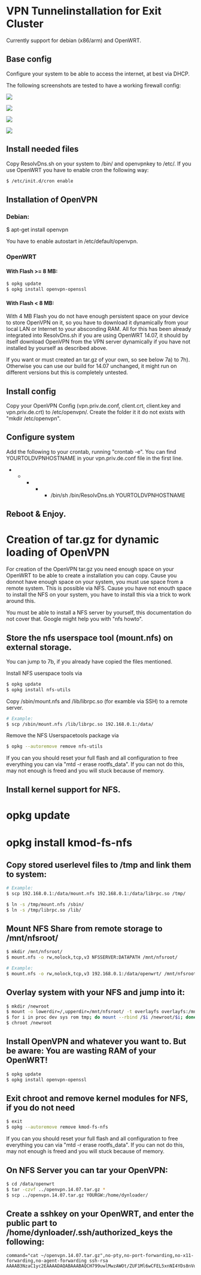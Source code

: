 # VPN Tunnelinstallation for Exit Cluster

Currently support for debian (x86/arm) and OpenWRT.

## Base config

Configure your system to be able to access the internet, at best via DHCP.

The following screenshots are tested to have a working firewall config:

![](screenshots/screenshot1.png)

![](screenshots/screenshot2.png)

![](screenshots/screenshot3.png)

![](screenshots/screenshot4.png)

## Install needed files

Copy ResolvDns.sh on your system to /bin/ and openvpnkey to /etc/. If you use OpenWRT you have to enable cron the following way:

```sh
$ /etc/init.d/cron enable
```

## Installation of OpenVPN

### Debian:

$ apt-get install openvpn

You have to enable autostart in /etc/default/openvpn.

### OpenWRT

#### With Flash >= 8 MB:

```sh
$ opkg update
$ opkg install openvpn-openssl
```

#### With Flash < 8 MB:

With 4 MB Flash you do not have enough persistent space on your device to store OpenVPN on it, so you have to download it dynamically from your local LAN or Internet to your absconding RAM. All for this has been already integrated into ResolvDns.sh if you are using OpenWRT 14.07, it should by itself download OpenVPN from the VPN server dynamically if you have not installed by yourself as described above.

If you want or must created an tar.gz of your own, so see below 7a) to 7h). Otherwise you can use our build for 14.07 unchanged, it might run on different versions but this is completely untested.

## Install config

Copy your OpenVPN Config (vpn.priv.de.conf, client.crt, client.key and vpn.priv.de.crt) to /etc/openvpn/. Create the folder it it do not exists with "mkdir /etc/openvpn".

## Configure system

Add the following to your crontab, running "crontab -e". You can find YOURTOLDVPNHOSTNAME in your vpn.priv.de.conf file in the first line.

* * * * * /bin/sh /bin/ResolvDns.sh YOURTOLDVPNHOSTNAME

## Reboot & Enjoy.

# Creation of tar.gz for dynamic loading of OpenVPN ###

For creation of the OpenVPN tar.gz you need enough space on your OpenWRT to be able to create a installation you can copy. Cause you donnot have enough space on your system, you must use space from a remote system. This is possible via NFS. Cause you have not enouth space to install the NFS on your system, you have to install this via a trick to work around this.

You must be able to install a NFS server by yourself, this documentation do not cover that. Google might help you with "nfs howto".

## Store the nfs userspace tool (mount.nfs) on external storage.

You can jump to 7b, if you already have copied the files mentioned.

Install NFS userspace tools via

```sh
$ opkg update
$ opkg install nfs-utils
```

Copy /sbin/mount.nfs and /lib/librpc.so (for examble via SSH) to a remote server.

```sh
# Example:
$ scp /sbin/mount.nfs /lib/librpc.so 192.168.0.1:/data/
```

Remove the NFS Userspacetools package via 

```sh
$ opkg --autoremove remove nfs-utils
```

If you can you should reset your full flash and all configuration to free everything you can via "mtd -r erase rootfs_data". If you can not do this, may not enough is freed and you will stuck because of memory.

## Install kernel support for NFS.

# opkg update
# opkg install kmod-fs-nfs

## Copy stored userlevel files to /tmp and link them to system:

```sh
# Example:
$ scp 192.168.0.1:/data/mount.nfs 192.168.0.1:/data/librpc.so /tmp/
```

```sh
$ ln -s /tmp/mount.nfs /sbin/
$ ln -s /tmp/librpc.so /lib/
```

## Mount NFS Share from remote storage to /mnt/nfsroot/

```sh
$ mkdir /mnt/nfsroot/
$ mount.nfs -o rw,nolock,tcp,v3 NFSSERVER:DATAPATH /mnt/nfsroot/
```

```sh
# Example:
$ mount.nfs -o rw,nolock,tcp,v3 192.168.0.1:/data/openwrt/ /mnt/nfsroot/
```

## Overlay system with your NFS and jump into it:

```sh
$ mkdir /newroot
$ mount -o lowerdir=/,upperdir=/mnt/nfsroot/ -t overlayfs overlayfs:/mnt/nfsroot /newroot
$ for i in proc dev sys rom tmp; do mount --rbind /$i /newroot/$i; done
$ chroot /newroot
```

## Install OpenVPN and whatever you want to. But be aware: You are wasting RAM of your OpenWRT!

```sh
$ opkg update
$ opkg install openvpn-openssl
```

## Exit chroot and remove kernel modules for NFS, if you do not need 

```sh
$ exit
$ opkg --autoremove remove kmod-fs-nfs
```

If you can you should reset your full flash and all configuration to free everything you can via "mtd -r erase rootfs_data". If you can not do this, may not enough is freed and you will stuck because of memory.

## On NFS Server you can tar your OpenVPN:

```sh
$ cd /data/openwrt
$ tar -czvf ../openvpn.14.07.tar.gz *
$ scp ../openvpn.14.07.tar.gz YOURGW:/home/dynloader/
```

## Create a sshkey on your OpenWRT, and enter the public part to /home/dynloader/.ssh/authorized_keys the following:

```
command="cat ~/openvpn.14.07.tar.gz",no-pty,no-port-forwarding,no-x11-forwarding,no-agent-forwarding ssh-rsa AAAAB3NzaC1yc2EAAAADAQABAAABAQCH799uwlMwzAWOt/ZUF1Ml6wCFEL5xnNI4YDs8nVoMg2hav05WOQUDPyXHVwA3qhZ6Grx2avUkACcJisrqHk6Esyzq9+SwA+KSEyoWlAFfS83PL5JTDrjm094fHHakp93unpXSeekyJjh38d8POWi7uscr7TLw2sKF04ndC/H1W526/0u9Wl91yU1dC0OL/DmY+CuISnKTOTgcUDAgNcbgNNxboKJQ6GsJTGQprEcqPl0C3RFuIyaBATdtVnLGUEU6EJmuJ5IRkkr/pptc/6+28z3nF6jVMlEu46avdM3e8e/OHpkuOiNrvAh9QLW0tAZFn+W1OdjcqHeUtKcBpS4Z
```

